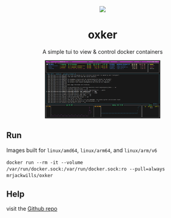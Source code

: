 
<p align="center">
	<img src='https://raw.githubusercontent.com/mrjackwills/oxker/main/.github/logo.svg' width='100px'/>
	<h1 align="center">oxker</h1>
	<div  align="center">
		A simple tui to view & control docker containers
	</div>
</p>

<p align="center">
	<a href="https://raw.githubusercontent.com/mrjackwills/oxker/main/.github/screenshot_01.png" target='_blank' rel='noopener noreferrer'>
		<img src='https://raw.githubusercontent.com/mrjackwills/oxker/main/.github/screenshot_01.png' width='60%'/>
	</a>
</p>

## Run

Images built for `linux/amd64`, `linux/arm64`, and `linux/arm/v6`

`docker run --rm -it --volume /var/run/docker.sock:/var/run/docker.sock:ro --pull=always mrjackwills/oxker`

## Help

visit the <a href="https://github.com/mrjackwills/oxker" target='_blank' rel='noopener noreferrer'>Github repo</a>